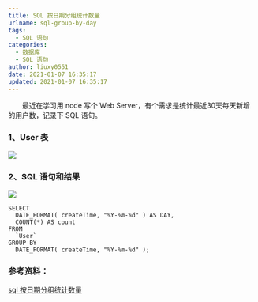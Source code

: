 ```yaml
---
title: SQL 按日期分组统计数量
urlname: sql-group-by-day
tags:
  - SQL 语句
categories:
  - 数据库
  - SQL 语句
author: liuxy0551
date: 2021-01-07 16:35:17
updated: 2021-01-07 16:35:17
---
```



&emsp;&emsp;最近在学习用 node 写个 Web Server，有个需求是统计最近30天每天新增的用户数，记录下 SQL 语句。

<!--more-->


### 1、User 表

![](https://images-hosting.liuxianyu.cn/posts/sql-group-by-day/1.png)

### 2、SQL 语句和结果

![](https://images-hosting.liuxianyu.cn/posts/sql-group-by-day/2.png)

```
SELECT
  DATE_FORMAT( createTime, "%Y-%m-%d" ) AS DAY,
  COUNT(*) AS count 
FROM
  `User` 
GROUP BY
  DATE_FORMAT( createTime, "%Y-%m-%d" );
```

### 参考资料：

<a href="https://blog.csdn.net/weixin_41679015/article/details/103914132" target="_black">sql 按日期分组统计数量</a>
